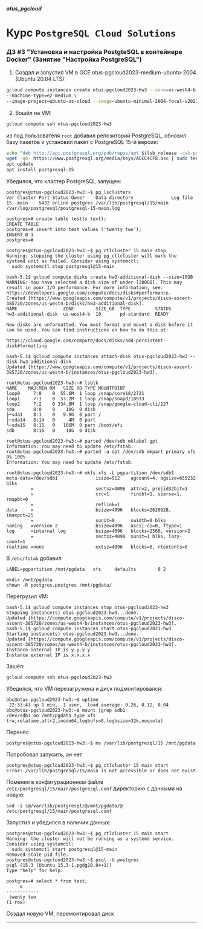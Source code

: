 ##### otus_pgcloud
# Курс `PostgreSQL Cloud Solutions`
### ДЗ #3 "Установка и настройка PostgteSQL в контейнере Docker" (Занятие "Настройка PostgreSQL")

1. Создал и запустил VM в GCE otus-pgcloud2023-medium-ubuntu-2004 (Ubuntu 20.04
LTS):
```bash
gcloud compute instances create otus-pgcloud2023-hw3 --zone=us-west4-b \
--machine-type=e2-medium \
--image-project=ubuntu-os-cloud --image=ubuntu-minimal-2004-focal-v20230427
```

2. Вошёл на VM:
```bash
gcloud compute ssh otus-pgcloud2023-hw3
```
из под пользователя `root` добавил репозиторий PostgreSQL, обновил базу
пакетов и установил пакет с PostgreSQL 15-й версии:
```bash
echo "deb http://apt.postgresql.org/pub/repos/apt $(lsb_release -cs)-pgdg main" > /etc/apt/sources.list.d/pgdg.list
wget -qO- https://www.postgresql.org/media/keys/ACCC4CF8.asc | sudo tee /etc/apt/trusted.gpg.d/pgdg.asc &>/dev/null
apt update
apt install postgresql-15
```
Убедился, что кластер PostgreSQL запущен:
```
postgres@otus-pgcloud2023-hw3:~$ pg_lsclusters 
Ver Cluster Port Status Owner    Data directory              Log file
15  main    5432 online postgres /var/lib/postgresql/15/main /var/log/postgresql/postgresql-15-main.log
```

```
postgres=# create table test(s text);
CREATE TABLE
postgres=# insert into test values ('twenty two');
INSERT 0 1
postgres=# 
```

```
postgres@otus-pgcloud2023-hw3:~$ pg_ctlcluster 15 main stop
Warning: stopping the cluster using pg_ctlcluster will mark the systemd unit as failed. Consider using systemctl:
  sudo systemctl stop postgresql@15-main
```

```
bash-5.1$ gcloud compute disks create hw3-additional-disk --size=10GB
WARNING: You have selected a disk size of under [200GB]. This may result in poor I/O performance. For more information, see: https://developers.google.com/compute/docs/disks#performance.
Created [https://www.googleapis.com/compute/v1/projects/disco-ascent-385720/zones/us-west4-b/disks/hw3-additional-disk].
NAME                 ZONE        SIZE_GB  TYPE         STATUS
hw3-additional-disk  us-west4-b  10       pd-standard  READY

New disks are unformatted. You must format and mount a disk before it
can be used. You can find instructions on how to do this at:

https://cloud.google.com/compute/docs/disks/add-persistent-disk#formatting
```

```
bash-5.1$ gcloud compute instances attach-disk otus-pgcloud2023-hw3 --disk hw3-additional-disk
Updated [https://www.googleapis.com/compute/v1/projects/disco-ascent-385720/zones/us-west4-b/instances/otus-pgcloud2023-hw3].
```

```
root@otus-pgcloud2023-hw3:~# lsblk 
NAME    MAJ:MIN RM   SIZE RO TYPE MOUNTPOINT
loop0     7:0    0  55.6M  1 loop /snap/core18/2721
loop1     7:1    0  53.2M  1 loop /snap/snapd/18933
loop2     7:2    0 334.8M  1 loop /snap/google-cloud-cli/127
sda       8:0    0    10G  0 disk 
├─sda1    8:1    0   9.9G  0 part /
├─sda14   8:14   0     4M  0 part 
└─sda15   8:15   0   106M  0 part /boot/efi
sdb       8:16   0    10G  0 disk 
```

```
root@otus-pgcloud2023-hw3:~# parted /dev/sdb mklabel gpt
Information: You may need to update /etc/fstab.
root@otus-pgcloud2023-hw3:~# parted -a opt /dev/sdb mkpart primary xfs 0% 100%
Information: You may need to update /etc/fstab.
```
```
root@otus-pgcloud2023-hw3:~# mkfs.xfs -L pgpartition /dev/sdb1
meta-data=/dev/sdb1              isize=512    agcount=4, agsize=655232 blks
         =                       sectsz=4096  attr=2, projid32bit=1
         =                       crc=1        finobt=1, sparse=1, rmapbt=0
         =                       reflink=1
data     =                       bsize=4096   blocks=2620928, imaxpct=25
         =                       sunit=0      swidth=0 blks
naming   =version 2              bsize=4096   ascii-ci=0, ftype=1
log      =internal log           bsize=4096   blocks=2560, version=2
         =                       sectsz=4096  sunit=1 blks, lazy-count=1
realtime =none                   extsz=4096   blocks=0, rtextents=0
```

В `/etc/fstab` добавил
```
LABEL=pgpartition /mnt/pgdata   xfs     defaults        0 2
```
```
mkdir /mnt/pgdata
chown -R postgres.postgres /mnt/pgdata/
```
Перегрузил VM:
```
bash-5.1$ gcloud compute instances stop otus-pgcloud2023-hw3
Stopping instance(s) otus-pgcloud2023-hw3...done.                                                                                               
Updated [https://compute.googleapis.com/compute/v1/projects/disco-ascent-385720/zones/us-west4-b/instances/otus-pgcloud2023-hw3].
bash-5.1$ gcloud compute instances start otus-pgcloud2023-hw3
Starting instance(s) otus-pgcloud2023-hw3...done.                                                                                               
Updated [https://compute.googleapis.com/compute/v1/projects/disco-ascent-385720/zones/us-west4-b/instances/otus-pgcloud2023-hw3].
Instance internal IP is y.y.y.y
Instance external IP is x.x.x.x
```
Зашёл:
```
gcloud compute ssh otus-pgcloud2023-hw3
```
Убедился, что VM перезагружена и диск подмонтировался:
```
bbc@otus-pgcloud2023-hw3:~$ uptime
 22:33:43 up 1 min,  1 user,  load average: 0.26, 0.12, 0.04
bbc@otus-pgcloud2023-hw3:~$ mount |grep sdb1
/dev/sdb1 on /mnt/pgdata type xfs (rw,relatime,attr2,inode64,logbufs=8,logbsize=32k,noquota)
```
Перенёс
```
postgres@otus-pgcloud2023-hw3:~$ mv /var/lib/postgresql/15 /mnt/pgdata
```
Попробовал запусить, ан нет
```
postgres@otus-pgcloud2023-hw3:~$ pg_ctlcluster 15 main start
Error: /var/lib/postgresql/15/main is not accessible or does not exist
```
Поменял в конфигурационном файле `/etc/postgresql/15/main/postgresql.conf` директорию с данными на новую:
```
sed -i s@/var/lib/postgresql/@/mnt/pgdata/@ /etc/postgresql/15/main/postgresql.conf
```
Запустил и убедился в наличии данных:
```
postgres@otus-pgcloud2023-hw3:~$ pg_ctlcluster 15 main start
Warning: the cluster will not be running as a systemd service. Consider using systemctl:
  sudo systemctl start postgresql@15-main
Removed stale pid file.
postgres@otus-pgcloud2023-hw3:~$ psql -U postgres
psql (15.3 (Ubuntu 15.3-1.pgdg20.04+1))
Type "help" for help.

postgres=# select * from test;
     s      
------------
 twenty two
(1 row)

```

Создал новую VM, перемонтировал диск

---
